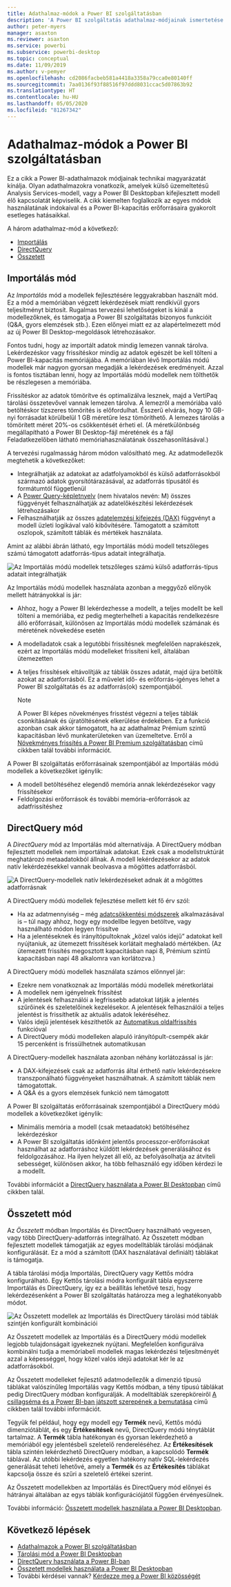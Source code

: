 ```yaml
---
title: Adathalmaz-módok a Power BI szolgáltatásban
description: 'A Power BI szolgáltatás adathalmaz-módjainak ismertetése: Importálás, DirectQuery és Összetett.'
author: peter-myers
manager: asaxton
ms.reviewer: asaxton
ms.service: powerbi
ms.subservice: powerbi-desktop
ms.topic: conceptual
ms.date: 11/09/2019
ms.author: v-pemyer
ms.openlocfilehash: cd2086facbeb581a4418a3358a79cca0e80140ff
ms.sourcegitcommit: 7aa0136f93f88516f97ddd8031ccac5d07863b92
ms.translationtype: HT
ms.contentlocale: hu-HU
ms.lasthandoff: 05/05/2020
ms.locfileid: "81267342"
---
```

# <a name="dataset-modes-in-the-power-bi-service"></a>Adathalmaz-módok a Power BI szolgáltatásban

Ez a cikk a Power BI-adathalmazok módjainak technikai magyarázatát kínálja. Olyan adathalmazokra vonatkozik, amelyek külső üzemeltetésű Analysis Services-modell, vagy a Power BI Desktopban kifejlesztett modell élő kapcsolatát képviselik. A cikk kiemelten foglalkozik az egyes módok használatának indokaival és a Power BI-kapacitás erőforrásaira gyakorolt esetleges hatásaikkal.

A három adathalmaz-mód a következő:

- [Importálás](#import-mode)
- [DirectQuery](#directquery-mode)
- [Összetett](#composite-mode)

## <a name="import-mode"></a>Importálás mód

Az _Importálás_ mód a modellek fejlesztésére leggyakrabban használt mód. Ez a mód a memóriában végzett lekérdezések miatt rendkívül gyors teljesítményt biztosít. Rugalmas tervezési lehetőségeket is kínál a modellezőknek, és támogatja a Power BI szolgáltatás bizonyos funkcióit (Q&A, gyors elemzések stb.). Ezen előnyei miatt ez az alapértelmezett mód az új Power BI Desktop-megoldások létrehozásakor.

Fontos tudni, hogy az importált adatok mindig lemezen vannak tárolva. Lekérdezéskor vagy frissítéskor mindig az adatok egészét be kell tölteni a Power BI-kapacitás memóriájába. A memóriában lévő Importálás módú modellek már nagyon gyorsan megadják a lekérdezések eredményeit. Azzal is fontos tisztában lenni, hogy az Importálás módú modellek nem tölthetők be részlegesen a memóriába.

Frissítéskor az adatok tömörítve és optimalizálva lesznek, majd a VertiPaq tárolási összetevővel vannak lemezen tárolva. A lemezről a memóriába való betöltéskor tízszeres tömörítés is előfordulhat. Ésszerű elvárás, hogy 10 GB-nyi forrásadat körülbelül 1 GB méretűre lesz tömöríthető. A lemezes tárolás a tömörített méret 20%-os csökkentését érheti el. (A méretkülönbség megállapítható a Power BI Desktop-fájl méretének és a fájl Feladatkezelőben látható memóriahasználatának összehasonlításával.)

A tervezési rugalmasság három módon valósítható meg. Az adatmodellezők megtehetik a következőket:

- Integrálhatják az adatokat az adatfolyamokból és külső adatforrásokból származó adatok gyorsítótárazásával, az adatforrás típusától és formátumtól függetlenül
- A [Power Query-képletnyelv](/powerquery-m/) (nem hivatalos nevén: M) összes függvényét felhasználhatják az adatelőkészítési lekérdezések létrehozásakor
- Felhasználhatják az összes [adatelemzési kifejezés (DAX)](/dax/) függvényt a modell üzleti logikával való kibővítésére. Támogatott a számított oszlopok, számított táblák és mértékek használata.

Amint az alábbi ábrán látható, egy Importálás módú modell tetszőleges számú támogatott adatforrás-típus adatait integrálhatja.

![Az Importálás módú modellek tetszőleges számú külső adatforrás-típus adatait integrálhatják](media/service-dataset-modes-understand/import-model.png)

Az Importálás módú modellek használata azonban a meggyőző előnyök mellett hátrányokkal is jár:

- Ahhoz, hogy a Power BI lekérdezhesse a modellt, a teljes modellt be kell tölteni a memóriába, ez pedig megterhelheti a kapacitás rendelkezésre álló erőforrásait, különösen az Importálás módú modellek számának és méretének növekedése esetén
- A modelladatok csak a legutóbbi frissítésnek megfelelően naprakészek, ezért az Importálás módú modelleket frissíteni kell, általában ütemezetten
- A teljes frissítések eltávolítják az táblák összes adatát, majd újra betöltik azokat az adatforrásból. Ez a művelet idő- és erőforrás-igényes lehet a Power BI szolgáltatás és az adatforrás(ok) szempontjából.

    > [!NOTE]
    > A Power BI képes növekményes frisstést végezni a teljes táblák csonkításának és újratöltésének elkerülése érdekében. Ez a funkció azonban csak akkor támogatott, ha az adathalmaz Prémium szintű kapacitásban lévő munkaterületeken van üzemeltetve. Erről a [Növekményes frissítés a Power BI Premium szolgáltatásban](service-premium-incremental-refresh.md) című cikkben talál további információt.

A Power BI szolgáltatás erőforrásainak szempontjából az Importálás módú modellek a következőket igénylik:

- A modell betöltéséhez elegendő memória annak lekérdezésekor vagy frissítésekor
- Feldolgozási erőforrások és további memória-erőforrások az adatfrissítéshez

## <a name="directquery-mode"></a>DirectQuery mód

A _DirectQuery_ mód az Importálás mód alternatívája. A DirectQuery módban fejlesztett modellek nem importálnak adatokat. Ezek csak a modellstruktúrát meghatározó metaadatokból állnak. A modell lekérdezésekor az adatok natív lekérdezésekkel vannak beolvasva a mögöttes adatforrásból.

![A DirectQuery-modellek natív lekérdezéseket adnak át a mögöttes adatforrásnak](media/service-dataset-modes-understand/direct-query-model.png)

A DirectQuery módú modellek fejlesztése mellett két fő érv szól:

- Ha az adatmennyiség – még [adatcsökkentési módszerek](guidance/import-modeling-data-reduction.md) alkalmazásával is – túl nagy ahhoz, hogy egy modellbe legyen betöltve, vagy használható módon legyen frissítve
- Ha a jelentéseknek és irányítópultoknak „közel valós idejű” adatokat kell nyújtaniuk, az ütemezett frissítések korlátait meghaladó mértékben. (Az ütemezett frissítés megosztott kapacitásban napi 8, Prémium szintű kapacitásban napi 48 alkalomra van korlátozva.)

A DirectQuery módú modellek használata számos előnnyel jár:

- Ezekre nem vonatkoznak az Importálás módú modellek méretkorlátai
- A modellek nem igényelnek frissítést
- A jelentések felhasználói a legfrissebb adatokat látják a jelentés szűrőinek és szeletelőinek kezelésekor. A jelentések felhasználói a teljes jelentést is frissíthetik az aktuális adatok lekéréséhez.
- Valós idejű jelentések készíthetők az [Automatikus oldalfrissítés](desktop-automatic-page-refresh.md) funkcióval
- A DirectQuery módú modelleken alapuló irányítópult-csempék akár 15 percenként is frissülhetnek automatikusan

A DirectQuery-modellek használata azonban néhány korlátozással is jár:

- A DAX-kifejezések csak az adatforrás által érthető natív lekérdezésekre transzponálható függvényeket használhatnak. A számított táblák nem támogatottak.
- A Q&A és a gyors elemzések funkció nem támogatott

A Power BI szolgáltatás erőforrásainak szempontjából a DirectQuery módú modellek a következőket igénylik:

- Minimális memória a modell (csak metaadatok) betöltéséhez lekérdezéskor
- A Power BI szolgáltatás időnként jelentős processzor-erőforrásokat használhat az adatforráshoz küldött lekérdezések generálásához és feldolgozásához. Ha ilyen helyzet áll elő, az befolyásolhatja az átviteli sebességet, különösen akkor, ha több felhasználó egy időben kérdezi le a modellt.

További információt a [DirectQuery használata a Power BI Desktopban](desktop-use-directquery.md) című cikkben talál.

## <a name="composite-mode"></a>Összetett mód

Az _Összetett_ módban Importálás és DirectQuery használható vegyesen, vagy több DirectQuery-adatforrás integrálható. Az Összetett módban fejlesztett modellek támogatják az egyes modelltáblák tárolási módjának konfigurálását. Ez a mód a számított (DAX használatával definiált) táblákat is támogatja.

A tábla tárolási módja Importálás, DirectQuery vagy Kettős módra konfigurálható. Egy Kettős tárolási módra konfigurált tábla egyszerre Importálás és DirectQuery, így ez a beállítás lehetővé teszi, hogy lekérdezésenként a Power BI szolgáltatás határozza meg a leghatékonyabb módot.

![Az Összetett modellek az Importálás és DirectQuery tárolási mód táblák szintjén konfigurált kombinációi](media/service-dataset-modes-understand/composite-model.png)

Az Összetett modellek az Importálás és a DirectQuery módú modellek legjobb tulajdonságait igyekeznek nyújtani. Megfelelően konfigurálva kombinálni tudja a memóriabeli modellek magas lekérdezési teljesítményét azzal a képességgel, hogy közel valós idejű adatokat kér le az adatforrásokból.

Az Összetett modelleket fejlesztő adatmodellezők a dimenzió típusú táblákat valószínűleg Importálás vagy Kettős módban, a tény típusú táblákat pedig DirectQuery módban konfigurálják. A modelltáblák szerepköreiről [A csillagséma és a Power BI-ban játszott szerepének a bemutatása](guidance/star-schema.md) című cikkben talál további információt.

Tegyük fel például, hogy egy modell egy **Termék** nevű, Kettős módú dimenziótáblát, és egy **Értékesítések** nevű, DirectQuery módú ténytáblát tartalmaz. A **Termék** tábla hatékonyan és gyorsan lekérdezhető a memóriából egy jelentésbeli szeletelő rendereléséhez. Az **Értékesítések** tábla szintén lekérdezhető DirectQuery módban, a kapcsolódó **Termék** táblával. Az utóbbi lekérdezés egyetlen hatékony natív SQL-lekérdezés generálását teheti lehetővé, amely a **Termék** és az **Értékesítés** táblákat kapcsolja össze és szűri a szeletelő értékei szerint.

Az Összetett modellekben az Importálás és DirectQuery mód előnyei és hátrányai általában az egys táblák konfigurációjától függően érvényesülnek.

További információ: [Összetett modellek használata a Power BI Desktopban](desktop-composite-models.md).

## <a name="next-steps"></a>Következő lépések

- [Adathalmazok a Power BI szolgáltatásban](service-dataset-modes-understand.md)
- [Tárolási mód a Power BI Desktopban](desktop-storage-mode.md)
- [DirectQuery használata a Power BI-ban](desktop-directquery-about.md)
- [Összetett modellek használata a Power BI Desktopban](desktop-composite-models.md)
- További kérdései vannak? [Kérdezze meg a Power BI közösségét](https://community.powerbi.com/)
